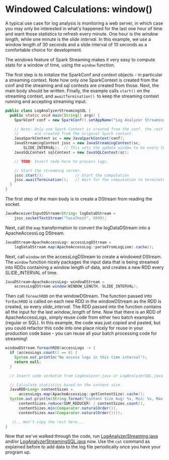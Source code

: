 # Windowed Calculations: window()

A typical use case for log analysis is monitoring a web server,
in which case you may only be interested in what's happened for the last one hour of time and want those statistics to refresh every minute.  One hour is
the *window length*, while one minute is the *slide interval*.  In this
example, we use a window length of 30 seconds and a slide interval of
10 seconds as a comfortable choice for development.

The windows feature of Spark Streaming makes it very easy to compute
stats for a window of time, using the `window` function.

The first step is to initalize the SparkConf and context objects - in particular a streaming context.  Note how only one SparkContext is created from the conf and the streaming and sql contexts are created from those.  Next, the main body should be written.  Finally, the example calls ```start()``` on the streaming context, and ```awaitTermination() ```to keep the streaming context running and accepting streaming input.

```java
public class LogAnalyzerStreamingSQL {
  public static void main(String[] args) {
    SparkConf conf = new SparkConf().setAppName("Log Analyzer Streaming SQL");

    // Note: Only one Spark Context is created from the conf, the rest
    //       are created from the original Spark context.
    JavaSparkContext sc = new JavaSparkContext(conf);
    JavaStreamingContext jssc = new JavaStreamingContext(sc,
        SLIDE_INTERVAL);  // This sets the update window to be every 10 seconds.
    JavaSQLContext sqlContext = new JavaSQLContext(sc);

    // TODO: Insert code here to process logs.

    // Start the streaming server.
    jssc.start();              // Start the computation
    jssc.awaitTermination();   // Wait for the computation to terminate
  }
}
```

The first step of the main body is to create a DStream from reading the socket.
```java
JavaReceiverInputDStream<String> logDataDStream =
    jssc.socketTextStream("localhost", 9999);
```

Next, call the ```map``` transformation to convert the logDataDStream into a ApacheAccessLog DStream.
```java
JavaDStream<ApacheAccessLog> accessLogDStream =
    logDataDStream.map(ApacheAccessLog::parseFromLogLine).cache();
```

Next, call ```window``` on the accessLogDStream to create a windowed DStream.  The ``window`` function nicely packages the input data that is being
streamed into RDDs containing a window length of data, and creates a new
RDD every SLIDE_INTERVAL of time.
```java
JavaDStream<ApacheAccessLog> windowDStream =
    accessLogDStream.window(WINDOW_LENGTH, SLIDE_INTERVAL);
```

Then call ```foreachRDD``` on the windowDStream.  The function
passed into ```forEachRDD``` is called on each new RDD in the windowDStream as the RDD
is created, so every *slide_interval*.  The RDD passed into the function contains
all the input for the last *window_length* of time.  Now that there is
an RDD of ApacheAccessLogs, simply reuse code from either two batch examples (regular or SQL).  In this example, the code was just copied and pasted, but you could refactor this code into one place nicely for reuse in your production code base - you can reuse all your batch processing code for streaming!
```java
windowDStream.foreachRDD(accessLogs -> {
  if (accessLogs.count() == 0) {
    System.out.println("No access logs in this time interval");
    return null;
  }

  // Insert code verbatim from LogAnalyzer.java or LogAnalyzerSQL.java here.

  // Calculate statistics based on the content size.
  JavaRDD<Long> contentSizes =
      accessLogs.map(ApacheAccessLog::getContentSize).cache();
  System.out.println(String.format("Content Size Avg: %s, Min: %s, Max: %s",
      contentSizes.reduce(SUM_REDUCER) / contentSizes.count(),
      contentSizes.min(Comparator.naturalOrder()),
      contentSizes.max(Comparator.naturalOrder())));

   //...Won't copy the rest here...
}
```

Now that we've walked through the code, run
 [LogAnalyzerStreaming.java](java8/src/main/java/com/databricks/apps/logs/chapter1/LogAnalyzerStreaming.java)
and/or [LogAnalyzerStreamingSQL.java](java8/src/main/java/com/databricks/apps/logs/chapter1/LogAnalyzerStreamingSQL.java) now. Use the `cat` command as explained before to add data to the log file periodically once you have your program up.
